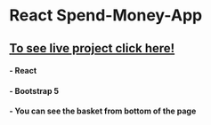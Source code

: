 # React Spend-Money-App

 ## [To see live project click here!](https://anilcosarss-spend-money.surge.sh/)

#### - React
#### - Bootstrap 5
#### - You can see the basket from bottom of the page

